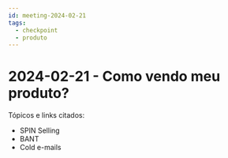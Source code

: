```yaml
---
id: meeting-2024-02-21
tags:
  - checkpoint
  - produto
---
```


# 2024-02-21 - Como vendo meu produto?

Tópicos e links citados:

- SPIN Selling
- BANT
- Cold e-mails
